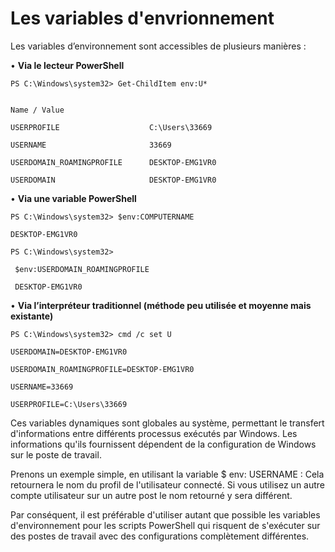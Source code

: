 # Les variables d'envrionnement 

Les variables d’environnement sont accessibles de plusieurs manières : 

 

• __Via le lecteur PowerShell__

```
PS C:\Windows\system32> Get-ChildItem env:U* 
  

Name / Value 

USERPROFILE                    C:\Users\33669 

USERNAME                       33669 

USERDOMAIN_ROAMINGPROFILE      DESKTOP-EMG1VR0 

USERDOMAIN                     DESKTOP-EMG1VR0 

````

• __Via une variable PowerShell__ 

````
PS C:\Windows\system32> $env:COMPUTERNAME 

DESKTOP-EMG1VR0 

PS C:\Windows\system32> 

 $env:USERDOMAIN_ROAMINGPROFILE                                                                  

 DESKTOP-EMG1VR0 
````
 

• __Via l’interpréteur traditionnel (méthode peu utilisée et moyenne mais existante)__ 


````
PS C:\Windows\system32> cmd /c set U 

USERDOMAIN=DESKTOP-EMG1VR0 

USERDOMAIN_ROAMINGPROFILE=DESKTOP-EMG1VR0 

USERNAME=33669 

USERPROFILE=C:\Users\33669 
````
 


Ces variables dynamiques sont globales au système, permettant le transfert d'informations entre différents processus exécutés par Windows. Les informations qu'ils fournissent dépendent de la configuration de Windows sur le poste de travail. 

Prenons un exemple simple, en utilisant la variable $ env: USERNAME : Cela retournera le nom du profil de l'utilisateur connecté. Si vous utilisez un autre compte utilisateur sur un autre post le nom retourné y sera différent. 

Par conséquent, il est préférable d'utiliser autant que possible les variables d'environnement pour les scripts PowerShell qui risquent de s'exécuter sur des postes de travail avec des configurations complètement différentes. 
